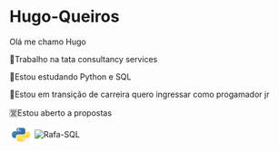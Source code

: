# Hugo-Queiros
Olá me chamo Hugo 



💼Trabalho na tata consultancy services



📓Estou estudando Python e SQL



🚥Estou em transição de carreira quero ingressar como progamador jr



🈺Estou aberto a propostas 



 <img align="center" alt="Rafa-Python" height="30" width="40" src="https://raw.githubusercontent.com/devicons/devicon/master/icons/python/python-original.svg">
 <img align="center" alt="Rafa-SQL" height="30" width="40" src="https://[raw.githubusercontent.com/devicons/devicon/master/icons/python/python-original.svg](https://www.google.com/search?sca_esv=f726501b840aca30&sxsrf=ADLYWIIVinyfWS0sd8YDnRJbg4dcOwX5vQ:1717282823680&q=sql&uds=ADvngMj1pE2nErA-P7M3wvpeIm-yRyJlNaeuTfh3KzOCYujTYk26QyqRs-7U8OzEcuLn0jSTmTBv7sN2uQdHSAaes78-JK-lcJ84BxrAtvoO6mD9HHbrcLsFDUNcpwXqfxzVohkCArkq1SX5Ye8Ts6IVcRgSRsbK41F7uhoUPHO9BHTwp0291FLPVA29wWyTp0KNdhVZSq7zu7UFJioAhhUB67SkojBXxB-ZBS4Z9CJUqMdFFs2mU-1d3LxyOwb2XCOuMIo_x9NZUj4u2UV5uE7xiJaa1RrbYjpTe3W4tU_bNV5VXdcZ9REAahCa45P7pT88q8Ru4bQH&udm=2&prmd=ivsnmbtz&sa=X&ved=2ahUKEwiJsLyFwbuGAxVtr5UCHd88AjUQtKgLegQIDBAB&biw=1920&bih=911&dpr=1#vhid=xsGwvtbvrGYN9M&vssid=mosaic)">
  
</div>

  ##

  
 
